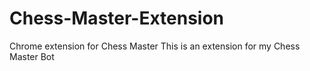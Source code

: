 # Chess-Master-Extension
Chrome extension for Chess Master
This is an extension for my Chess Master Bot
